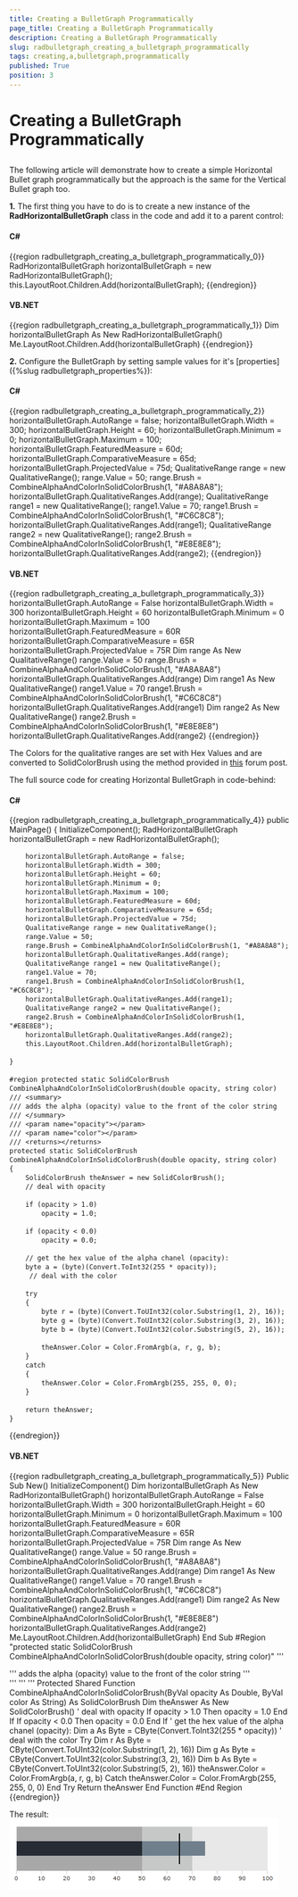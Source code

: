 ```yaml
---
title: Creating a BulletGraph Programmatically
page_title: Creating a BulletGraph Programmatically
description: Creating a BulletGraph Programmatically
slug: radbulletgraph_creating_a_bulletgraph_programmatically
tags: creating,a,bulletgraph,programmatically
published: True
position: 3
---
```


# Creating a BulletGraph Programmatically



## 

The following article will demonstrate how to create a simple Horizontal Bullet graph programmatically but the approach is the same for the Vertical Bullet graph too.

__1.__ The first thing you have to do is to create a new instance of the __RadHorizontalBulletGraph__ class in the code and add it to a parent control:

#### __C#__

{{region radbulletgraph_creating_a_bulletgraph_programmatically_0}}
	RadHorizontalBulletGraph horizontalBulletGraph = new RadHorizontalBulletGraph();
	this.LayoutRoot.Children.Add(horizontalBulletGraph);
	{{endregion}}



#### __VB.NET__

{{region radbulletgraph_creating_a_bulletgraph_programmatically_1}}
	Dim horizontalBulletGraph As New RadHorizontalBulletGraph()
	Me.LayoutRoot.Children.Add(horizontalBulletGraph)
	{{endregion}}



__2.__ Configure the BulletGraph by setting sample values for it's [properties]({%slug radbulletgraph_properties%}):

#### __C#__

{{region radbulletgraph_creating_a_bulletgraph_programmatically_2}}
	horizontalBulletGraph.AutoRange = false;
	horizontalBulletGraph.Width = 300;
	horizontalBulletGraph.Height = 60;
	horizontalBulletGraph.Minimum = 0;
	horizontalBulletGraph.Maximum = 100;
	horizontalBulletGraph.FeaturedMeasure = 60d;
	horizontalBulletGraph.ComparativeMeasure = 65d;
	horizontalBulletGraph.ProjectedValue = 75d;
	QualitativeRange range = new QualitativeRange();
	range.Value = 50;
	range.Brush = CombineAlphaAndColorInSolidColorBrush(1, "#A8A8A8");
	horizontalBulletGraph.QualitativeRanges.Add(range);
	QualitativeRange range1 = new QualitativeRange();
	range1.Value = 70;
	range1.Brush = CombineAlphaAndColorInSolidColorBrush(1, "#C6C8C8");
	horizontalBulletGraph.QualitativeRanges.Add(range1);
	QualitativeRange range2 = new QualitativeRange();
	range2.Brush = CombineAlphaAndColorInSolidColorBrush(1, "#E8E8E8");
	horizontalBulletGraph.QualitativeRanges.Add(range2);
{{endregion}}



#### __VB.NET__

{{region radbulletgraph_creating_a_bulletgraph_programmatically_3}}
	horizontalBulletGraph.AutoRange = False
	horizontalBulletGraph.Width = 300
	horizontalBulletGraph.Height = 60
	horizontalBulletGraph.Minimum = 0
	horizontalBulletGraph.Maximum = 100
	horizontalBulletGraph.FeaturedMeasure = 60R
	horizontalBulletGraph.ComparativeMeasure = 65R
	horizontalBulletGraph.ProjectedValue = 75R
	Dim range As New QualitativeRange()
	range.Value = 50
	range.Brush = CombineAlphaAndColorInSolidColorBrush(1, "#A8A8A8")
	horizontalBulletGraph.QualitativeRanges.Add(range)
	Dim range1 As New QualitativeRange()
	range1.Value = 70
	range1.Brush = CombineAlphaAndColorInSolidColorBrush(1, "#C6C8C8")
	horizontalBulletGraph.QualitativeRanges.Add(range1)
	Dim range2 As New QualitativeRange()
	range2.Brush = CombineAlphaAndColorInSolidColorBrush(1, "#E8E8E8")
	horizontalBulletGraph.QualitativeRanges.Add(range2)
{{endregion}}



The Colors for the qualitative ranges are set with Hex Values and are converted to SolidColorBrush using the method provided in [this](http://forums.silverlight.net/forums/p/24190/488858.aspx) forum post.



The full source code for creating Horizontal BulletGraph in code-behind:

#### __C#__

{{region radbulletgraph_creating_a_bulletgraph_programmatically_4}}
	public MainPage()
	{
		InitializeComponent();
		RadHorizontalBulletGraph horizontalBulletGraph = new RadHorizontalBulletGraph();

		horizontalBulletGraph.AutoRange = false;
		horizontalBulletGraph.Width = 300;
		horizontalBulletGraph.Height = 60;
		horizontalBulletGraph.Minimum = 0;
		horizontalBulletGraph.Maximum = 100;
		horizontalBulletGraph.FeaturedMeasure = 60d;
		horizontalBulletGraph.ComparativeMeasure = 65d;
		horizontalBulletGraph.ProjectedValue = 75d;
		QualitativeRange range = new QualitativeRange();
		range.Value = 50;
		range.Brush = CombineAlphaAndColorInSolidColorBrush(1, "#A8A8A8");
		horizontalBulletGraph.QualitativeRanges.Add(range);
		QualitativeRange range1 = new QualitativeRange();
		range1.Value = 70;
		range1.Brush = CombineAlphaAndColorInSolidColorBrush(1, "#C6C8C8");
		horizontalBulletGraph.QualitativeRanges.Add(range1);
		QualitativeRange range2 = new QualitativeRange();
		range2.Brush = CombineAlphaAndColorInSolidColorBrush(1, "#E8E8E8");
		horizontalBulletGraph.QualitativeRanges.Add(range2);
		this.LayoutRoot.Children.Add(horizontalBulletGraph);

	}

	#region protected static SolidColorBrush CombineAlphaAndColorInSolidColorBrush(double opacity, string color)
	/// <summary>
	/// adds the alpha (opacity) value to the front of the color string
	/// </summary>
	/// <param name="opacity"></param>
	/// <param name="color"></param>
	/// <returns></returns>
	protected static SolidColorBrush CombineAlphaAndColorInSolidColorBrush(double opacity, string color)
	{
		SolidColorBrush theAnswer = new SolidColorBrush();
		// deal with opacity

		if (opacity > 1.0)
			opacity = 1.0;

		if (opacity < 0.0)
			opacity = 0.0;

		// get the hex value of the alpha chanel (opacity):
		byte a = (byte)(Convert.ToInt32(255 * opacity));
		 // deal with the color

		try
		{
			byte r = (byte)(Convert.ToUInt32(color.Substring(1, 2), 16));
			byte g = (byte)(Convert.ToUInt32(color.Substring(3, 2), 16));
			byte b = (byte)(Convert.ToUInt32(color.Substring(5, 2), 16));

			theAnswer.Color = Color.FromArgb(a, r, g, b);
		}
		catch
		{
			theAnswer.Color = Color.FromArgb(255, 255, 0, 0);
		}

		return theAnswer;
	}
{{endregion}}



#### __VB.NET__

{{region radbulletgraph_creating_a_bulletgraph_programmatically_5}}
	Public Sub New()
	InitializeComponent()
	Dim horizontalBulletGraph As New RadHorizontalBulletGraph()
	horizontalBulletGraph.AutoRange = False
	horizontalBulletGraph.Width = 300
	horizontalBulletGraph.Height = 60
	horizontalBulletGraph.Minimum = 0
	horizontalBulletGraph.Maximum = 100
	horizontalBulletGraph.FeaturedMeasure = 60R
	horizontalBulletGraph.ComparativeMeasure = 65R
	horizontalBulletGraph.ProjectedValue = 75R
	Dim range As New QualitativeRange()
	range.Value = 50
	range.Brush = CombineAlphaAndColorInSolidColorBrush(1, "#A8A8A8")
	horizontalBulletGraph.QualitativeRanges.Add(range)
	Dim range1 As New QualitativeRange()
	range1.Value = 70
	range1.Brush = CombineAlphaAndColorInSolidColorBrush(1, "#C6C8C8")
	horizontalBulletGraph.QualitativeRanges.Add(range1)
	Dim range2 As New QualitativeRange()
	range2.Brush = CombineAlphaAndColorInSolidColorBrush(1, "#E8E8E8")
	horizontalBulletGraph.QualitativeRanges.Add(range2)
	Me.LayoutRoot.Children.Add(horizontalBulletGraph)
	End Sub
	#Region "protected static SolidColorBrush CombineAlphaAndColorInSolidColorBrush(double opacity, string color)"
	''' <summary>
	''' adds the alpha (opacity) value to the front of the color string
	''' </summary>
	''' <param name="opacity"></param>
	''' <param name="color"></param>
	''' <returns></returns>
	Protected Shared Function CombineAlphaAndColorInSolidColorBrush(ByVal opacity As Double, ByVal color As String) As SolidColorBrush
	Dim theAnswer As New SolidColorBrush()
	' deal with opacity
	If opacity > 1.0 Then
	opacity = 1.0
	End If
	If opacity < 0.0 Then
	opacity = 0.0
	End If
	' get the hex value of the alpha chanel (opacity):
	Dim a As Byte = CByte(Convert.ToInt32(255 * opacity))
	' deal with the color
	Try
	Dim r As Byte = CByte(Convert.ToUInt32(color.Substring(1, 2), 16))
	Dim g As Byte = CByte(Convert.ToUInt32(color.Substring(3, 2), 16))
	Dim b As Byte = CByte(Convert.ToUInt32(color.Substring(5, 2), 16))
	theAnswer.Color = Color.FromArgb(a, r, g, b)
	Catch
	theAnswer.Color = Color.FromArgb(255, 255, 0, 0)
	End Try
	Return theAnswer
	End Function
	#End Region
{{endregion}}



The result: 
      ![](images/radbulletgraph_databinding.PNG)